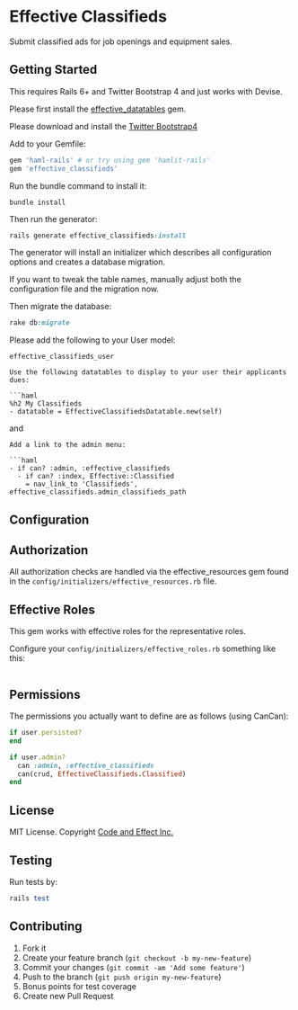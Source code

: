 # Effective Classifieds

Submit classified ads for job openings and equipment sales.

## Getting Started

This requires Rails 6+ and Twitter Bootstrap 4 and just works with Devise.

Please first install the [effective_datatables](https://github.com/code-and-effect/effective_datatables) gem.

Please download and install the [Twitter Bootstrap4](http://getbootstrap.com)

Add to your Gemfile:

```ruby
gem 'haml-rails' # or try using gem 'hamlit-rails'
gem 'effective_classifieds'
```

Run the bundle command to install it:

```console
bundle install
```

Then run the generator:

```ruby
rails generate effective_classifieds:install
```

The generator will install an initializer which describes all configuration options and creates a database migration.

If you want to tweak the table names, manually adjust both the configuration file and the migration now.

Then migrate the database:

```ruby
rake db:migrate
```

Please add the following to your User model:

```
effective_classifieds_user

Use the following datatables to display to your user their applicants dues:

```haml
%h2 My Classifieds
- datatable = EffectiveClassifiedsDatatable.new(self)
```

and

```
Add a link to the admin menu:

```haml
- if can? :admin, :effective_classifieds
  - if can? :index, Effective::Classified
    = nav_link_to 'Classifieds', effective_classifieds.admin_classifieds_path
```

## Configuration

## Authorization

All authorization checks are handled via the effective_resources gem found in the `config/initializers/effective_resources.rb` file.

## Effective Roles

This gem works with effective roles for the representative roles.

Configure your `config/initializers/effective_roles.rb` something like this:

```
```

## Permissions

The permissions you actually want to define are as follows (using CanCan):

```ruby
if user.persisted?
end

if user.admin?
  can :admin, :effective_classifieds
  can(crud, EffectiveClassifieds.Classified)
end
```

## License

MIT License.  Copyright [Code and Effect Inc.](http://www.codeandeffect.com/)

## Testing

Run tests by:

```ruby
rails test
```

## Contributing

1. Fork it
2. Create your feature branch (`git checkout -b my-new-feature`)
3. Commit your changes (`git commit -am 'Add some feature'`)
4. Push to the branch (`git push origin my-new-feature`)
5. Bonus points for test coverage
6. Create new Pull Request
